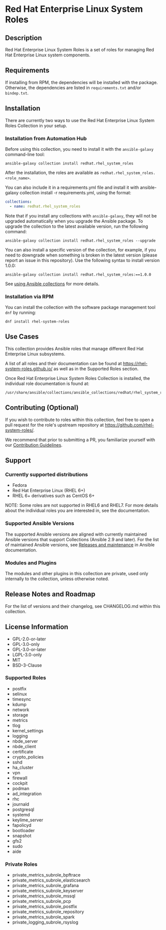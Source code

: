 # Red Hat Enterprise Linux System Roles

## Description

Red Hat Enterprise Linux System Roles is a set of roles for managing Red Hat Enterprise Linux system components.

## Requirements

If installing from RPM, the dependencies will be installed with the package.
Otherwise, the dependencies are listed in `requirements.txt` and/or `bindep.txt`.

## Installation

There are currently two ways to use the Red Hat Enterprise Linux System Roles Collection in your setup.

### Installation from Automation Hub

Before using this collection, you need to install it with the `ansible-galaxy` command-line tool:

```shell
ansible-galaxy collection install redhat.rhel_system_roles
```

After the installation, the roles are available as `redhat.rhel_system_roles.<role_name>`.

You can also include it in a requirements.yml file and install it with ansible-galaxy collection install -r requirements.yml, using the format:

```yaml
collections:
  - name: redhat.rhel_system_roles
```

Note that if you install any collections with `ansible-galaxy`, they will not be upgraded automatically when you upgrade the Ansible package.
To upgrade the collection to the latest available version, run the following command:

```shell
ansible-galaxy collection install redhat.rhel_system_roles --upgrade
```

You can also install a specific version of the collection, for example, if you need to downgrade when something is broken in the latest version (please report an issue in this repository). Use the following syntax to install version 1.0.0:

```shell
ansible-galaxy collection install redhat.rhel_system_roles:==1.0.0
```

See [using Ansible collections](https://docs.ansible.com/ansible/devel/user_guide/collections_using.html) for more details.

### Installation via RPM

You can install the collection with the software package management tool `dnf` by running:

```shell
dnf install rhel-system-roles
```

## Use Cases

This collection provides Ansible roles that manage different Red Hat Enterprise Linux subsystems.


A list of all roles and their documentation can be found at https://rhel-system-roles.github.io/ as well as in the Supported Roles section.

Once Red Hat Enterprise Linux System Roles Collection is installed, the individual role documentation is found at:

```
/usr/share/ansible/collections/ansible_collections/redhat/rhel_system_roles/roles/<role_name>/README.md
```

## Contributing (Optional)

If you wish to contribute to roles within this collection, feel free to open a pull request for the role's upstream repository at https://github.com/rhel-system-roles/.

We recommend that prior to submitting a PR, you familiarize yourself with our [Contribution Guidelines](https://rhel-system-roles.github.io/contribute.html).

## Support

### Currently supported distributions

* Fedora
* Red Hat Enterprise Linux (RHEL 6+)
* RHEL 6+ derivatives such as CentOS 6+

NOTE: Some roles are not supported in RHEL6 and RHEL7. For more details about the individual roles you are interested in, see the documentation.

### Supported Ansible Versions

The supported Ansible versions are aligned with currently maintained Ansible versions that support Collections (Ansible 2.9 and later). For the list of maintained Ansible versions, see [Releases and maintenance](https://docs.ansible.com/ansible/latest/reference_appendices/release_and_maintenance.html#release-status) in Ansible documentation.

### Modules and Plugins

The modules and other plugins in this collection are private, used only internally to the collection, unless otherwise noted.

## Release Notes and Roadmap

For the list of versions and their changelog, see CHANGELOG.md within this collection.

## License Information

* GPL-2.0-or-later
* GPL-3.0-only
* GPL-3.0-or-later
* LGPL-3.0-only
* MIT
* BSD-3-Clause


### Supported Roles

<!--ts-->
  * postfix
  * selinux
  * timesync
  * kdump
  * network
  * storage
  * metrics
  * tlog
  * kernel_settings
  * logging
  * nbde_server
  * nbde_client
  * certificate
  * crypto_policies
  * sshd
  * ha_cluster
  * vpn
  * firewall
  * cockpit
  * podman
  * ad_integration
  * rhc
  * journald
  * postgresql
  * systemd
  * keylime_server
  * fapolicyd
  * bootloader
  * snapshot
  * gfs2
  * sudo
  * aide
<!--te-->

### Private Roles

<!--ts-->
  * private_metrics_subrole_bpftrace
  * private_metrics_subrole_elasticsearch
  * private_metrics_subrole_grafana
  * private_metrics_subrole_keyserver
  * private_metrics_subrole_mssql
  * private_metrics_subrole_pcp
  * private_metrics_subrole_postfix
  * private_metrics_subrole_repository
  * private_metrics_subrole_spark
  * private_logging_subrole_rsyslog
<!--te-->

